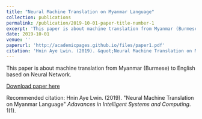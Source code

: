 ```yaml
---
title: "Neural Machine Translation on Myanmar Language"
collection: publications
permalink: /publication/2019-10-01-paper-title-number-1
excerpt: 'This paper is about machine translation from Myanmar (Burmese) to English based on Neural Network.'
date: 2019-10-01
venue: ''
paperurl: 'http://academicpages.github.io/files/paper1.pdf'
citation: 'Hnin Aye Lwin. (2019). &quot;Neural Machine Translation on Myanmar Language.&quot; <i>Adavances in Intelligent Systems and Computing</i>. 1(1).'
---
```

This paper is about machine translation from Myanmar (Burmese) to English based on Neural Network.

[Download paper here](http://academicpages.github.io/files/paper1.pdf)

Recommended citation: Hnin Aye Lwin. (2019). "Neural Machine Translation on Myanmar Language" <i>Adavances in Intelligent Systems and Computing</i>. 1(1).
